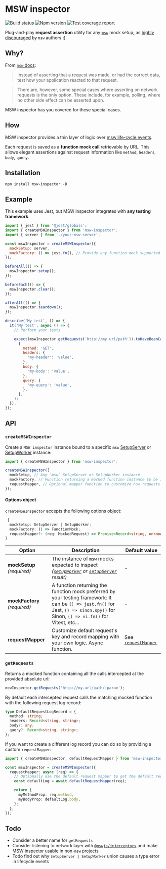 # MSW inspector

[![Build status][ci-badge]][ci]
[![Npm version][npm-version-badge]][npm]
[![Test coverage report][coveralls-badge]][coveralls]

Plug-and-play **request assertion** utility for any [`msw`][msw] mock setup, as [highly discouraged][msw-docs-request-assertions] by `msw` authors :)

## Why?

From [`msw` docs][msw-docs-request-assertions]:

> Instead of asserting that a request was made, or had the correct data, test how your application reacted to that request.

> There are, however, some special cases where asserting on network requests is the only option. These include, for example, polling, where no other side effect can be asserted upon.

MSW inspector has you covered for these special cases.

## How

MSW inspector provides a thin layer of logic over [msw life-cycle events][msw-docs-life-cycle-events].

Each request is saved as a **function mock call** retrievable by URL. This allows elegant assertions against request information like `method`, `headers`, `body`, `query`.

## Installation

```
npm install msw-inspector -D
```

## Example

This example uses Jest, but MSW inspector integrates with **any testing framework**.

```js
import { jest } from '@jest/globals';
import { createMSWInspector } from 'msw-inspector';
import { server } from './your-msw-server';

const mswInspector = createMSWInspector({
  mockSetup: server,
  mockFactory: () => jest.fn(), // Provide any function mock supported by your testing library
});

beforeAll(() => {
  mswInspector.setup();
});

beforeEach(() => {
  mswInspector.clear();
});

afterAll(() => {
  mswInspector.teardown();
});

describe('My test', () => {
  it('My test', async () => {
    // Perform your tests

    expect(mswInspector.getRequests('http://my.url/path')).toHaveBeenCalledWith(
      {
        method: 'GET',
        headers: {
          'my-header': 'value',
        },
        body: {
          'my-body': 'value',
        },
        query: {
          'my-query': 'value',
        },
      },
    );
  });
});
```

## API

### `createMSWInspector`

Create a `MSW inspector` instance bound to a specific `msw` [SetupServer][msw-docs-setup-server] or [SetupWorker][msw-docs-setup-worker] instance:

```ts
import { createMSWInspector } from 'msw-inspector';

createMSWInspector({
  mockSetup, // Any `msw` SetupServer or SetupWorker instance
  mockFactory, // Function returning a mocked function instance to be inspected in your tests
  requestMapper, // Optional mapper function to customize how requests are stored
});
```

#### Options object

`createMSWInspector` accepts the following options object:

```ts
 {
  mockSetup: SetupServer | SetupWorker;
  mockFactory: () => FunctionMock;
  requestMapper?: (req: MockedRequest) => Promise<Record<string, unknown>>;
}
```

| Option                       | Description                                                                                                                                                                         | Default value                           |
| ---------------------------- | ----------------------------------------------------------------------------------------------------------------------------------------------------------------------------------- | --------------------------------------- |
| **mockSetup** _(required)_   | The instance of `msw` mocks expected to inspect _([`setupWorker`][msw-docs-setup-worker] or [`setupServer`][msw-docs-setup-server] result)_                                         | -                                       |
| **mockFactory** _(required)_ | A function returning the function mock preferred by your testing framework: It can be `() => jest.fn()` for Jest, `() => sinon.spy()` for Sinon, `() => vi.fn()` for Vitest, etc... | -                                       |
| **requestMapper**            | Customize default request's key and record mapping with your own logic. Async function.                                                                                             | See [`requestMapper`](src/index.ts#L19) |

### `getRequests`

Returns a mocked function containing all the calls intercepted at the provided absolute url:

```ts
mswInspector.getRequests('http://my.url/path/:param');
```

By default each intercepted request calls the matching mocked function with the following request log record:

```ts
type DefaultRequestLogRecord = {
  method: string;
  headers: Record<string, string>;
  body?: any;
  query?: Record<string, string>;
};
```

If you want to create a different log record you can do so by providing a custom `requestMapper`:

```ts
import { createMSWInspector, defaultRequestMapper } from 'msw-inspector';

const mswInspector = createMSWInspector({
  requestMapper: async (req) => {
    // Optionally use the default request mapper to get the default request object
    const defaultLog = await defaultRequestMapper(req);

    return {
      myMethodProp: req.method,
      myBodyProp: defaultLog.body,
    };
  },
});
```

## Todo

- Consider a better name for `getRequests`
- Consider listening to network layer with [`@mswjs/interceptors`](https://github.com/mswjs/interceptors) and make MSW inspector usable in non-`msw` projects
- Todo find out why `SetupServer | SetupWorker` union causes a type error in lifecycle events

[ci-badge]: https://github.com/toomuchdesign/msw-inspector/actions/workflows/ci.yml/badge.svg
[ci]: https://github.com/toomuchdesign/msw-inspector/actions/workflows/ci.yml
[coveralls-badge]: https://coveralls.io/repos/github/toomuchdesign/msw-inspector/badge.svg?branch=master
[coveralls]: https://coveralls.io/github/toomuchdesign/msw-inspector?branch=master
[npm]: https://www.npmjs.com/package/msw-inspector
[npm-version-badge]: https://img.shields.io/npm/v/msw-inspector.svg
[msw]: https://mswjs.io
[msw-docs-life-cycle-events]: https://mswjs.io/docs/extensions/life-cycle-events
[msw-docs-request-assertions]: https://mswjs.io/docs/recipes/request-assertions
[msw-docs-setup-server]: https://mswjs.io/docs/api/setup-server
[msw-docs-setup-worker]: https://mswjs.io/docs/api/setup-worker
